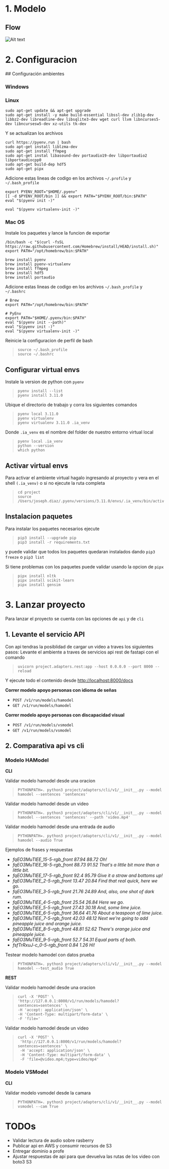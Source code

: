 # 1. Modelo

## Flow
![Alt text](resources/readme/flow.png)


# 2. Configuracion

## Configuración ambientes

### Windows

### Linux

```
sudo apt-get update && apt-get upgrade
sudo apt-get install -y make build-essential libssl-dev zlib1g-dev libbz2-dev libreadline-dev libsqlite3-dev wget curl llvm libncurses5-dev libncursesw5-dev xz-utils tk-dev
```
Y se actualizan los archivos
```
curl https://pyenv.run | bash
sudo apt-get install liblzma-dev
sudo apt-get install ffmpeg
sudo apt-get instal libasound-dev portaudio19-dev libportaudio2 libportaudiocpp0
sudo apt-get build-dep hdf5
sudo apt-get pipx
```

Adicione estas lineas de codigo en los archivos `~/.profile` y `~/.bash_profile`

```
export PYENV_ROOT="$HOME/.pyenv"
[[ -d $PYENV_ROOT/bin ]] && export PATH="$PYENV_ROOT/bin:$PATH"
eval "$(pyenv init -)"
```

```
eval "$(pyenv virtualenv-init -)"
```


### Mac OS

Instale los paquetes y lance la funcion de exportar
```
/bin/bash -c "$(curl -fsSL https://raw.githubusercontent.com/Homebrew/install/HEAD/install.sh)"
export PATH="/opt/homebrew/bin:$PATH"

brew install pyenv
brew install pyenv-virtualenv
brew install ffmpeg
brew install hdf5
brew install portaudio 
```

Adicione estas lineas de codigo en los archivos `~/.bash_profile` y `~/.bashrc`

```
# Brew
export PATH="/opt/homebrew/bin:$PATH"

# PyEnv
export PATH="$HOME/.pyenv/bin:$PATH"
eval "$(pyenv init --path)"
eval "$(pyenv init -)"
eval "$(pyenv virtualenv-init -)"
```

Reinicie la configuracion de perfil de bash
> ```
> source ~/.bash_profile 
> source ~/.bashrc
> ```


## Configurar virtual envs
Instale la version de python con `pyenv`
> ```
> pyenv install --list
> pyenv install 3.11.0
> ```

Ubique el directorio de trabajo y corra los siguientes comandos
> ```
> pyenv local 3.11.0
> pyenv virtualenv
> pyenv virtualenv 3.11.0 .ia_venv
> ```

Donde `.ia_venv` es el nombre del folder de nuestro entorno virtual local
> ```
> pyenv local .ia_venv 
> python --version
> which python
> ```

## Activar virtual envs
Para activar el ambiente virtual hagalo ingresando al proyecto y vera en el shell `(.ia_venv)` o si no ejecute la ruta completa
> ```
> cd project
> source /Users/joseph.diaz/.pyenv/versions/3.11.0/envs/.ia_venv/bin/activate
> ```

## Instalacion paquetes
Para instalar los paquetes necesarios ejecute

> ```
> pip3 install --upgrade pip
> pip3 install -r requirements.txt
> ```
y puede validar que todos los paquetes quedaran instalados dando `pip3 freeze` o `pip3 list`


Si tiene problemas con los paquetes puede validar usando la opcion de `pipx`
> ```
> pipx install nltk
> pipx install scikit-learn
> pipx install gensim
> ```

# 3. Lanzar proyecto
Para lanzar el proyecto se cuenta con las opciones de `api` y de `cli`

## 1. Levante el servicio API
Con api tendras la posiblidad de cargar un video a traves los siguientes pasos:
Levante el ambiente a traves de servicios api rest de fastapi con el comando
> ```
> uvicorn project.adapters.rest:app --host 0.0.0.0 --port 8000 --reload
> ```

Y ejecute todo el contenido desde [http://localhost:8000/docs](http://localhost:8000/docs) 

**Correr modelo apoyo personas con idioma de señas**
- `POST /v1/run/models/hamodel`
- `GET /v1/run/models/hamodel`

**Correr modelo apoyo personas con discapacidad visual**
- `POST /v1/run/models/vsmodel`
- `GET /v1/run/models/vsmodel`

## 2. Comparativa api vs cli

### Modelo HAModel

**CLI**

Validar modelo hamodel desde una oracion
> ```
> PYTHONPATH=. python3 project/adapters/cli/v1/__init__.py --model hamodel --sentences 'sentences'
> ```

Validar modelo hamodel desde un video
> ```
> PYTHONPATH=. python3 project/adapters/cli/v1/__init__.py --model hamodel --sentences 'sentences' --path 'video.mp4'
> ```

Validar modelo hamodel desde una entrada de audio
> ```
> PYTHONPATH=. python3 project/adapters/cli/v1/__init__.py --model hamodel --audio True
> ```
Ejemplos de frases y respuestas
* _fqEO3MuTlEE_15-5-rgb_front	87.94	88.72	Oh!_
* _fqEO3MuTlEE_16-5-rgb_front	88.73	91.52	That's a little bit more than a little bit._
* _fqEO3MuTlEE_17-5-rgb_front	92.4	95.79	Give it a straw and bottoms up!_
* _fqEO3MuTlEE_2-5-rgb_front	13.47	20.84	Find that real quick, here we go._
* _fqEO3MuTlEE_3-5-rgb_front	21.76	24.89	And, also, one shot of dark rum._
* _fqEO3MuTlEE_4-5-rgb_front	25.54	26.84	Here we go._
* _fqEO3MuTlEE_5-5-rgb_front	27.43	30.18	And, some lime juice._
* _fqEO3MuTlEE_6-5-rgb_front	36.64	41.76	About a teaspoon of lime juice._
* _fqEO3MuTlEE_7-5-rgb_front	42.03	48.12	Next we're going to add pineapple juice and orange juice._
* _fqEO3MuTlEE_8-5-rgb_front	48.81	52.62	There's orange juice and pineapple juice._
* _fqEO3MuTlEE_9-5-rgb_front	52.7	54.31	Equal parts of both._
* _fsfTrRxuJ-c_0-5-rgb_front	0.84	1.26	Hi!_


Testear modelo hamodel con datos prueba
> ```
> PYTHONPATH=. python3 project/adapters/cli/v1/__init__.py --model hamodel --test_audio True
> ```


**REST**

Validar modelo hamodel desde una oracion
> ```
> curl -X 'POST' \
> 'http://127.0.0.1:8000/v1/run/models/hamodel?sentences=sentences' \
> -H 'accept: application/json' \
> -H 'Content-Type: multipart/form-data' \
> -F 'file='
> ```


Validar modelo hamodel desde un video
> ```
> curl -X 'POST' \
>  'http://127.0.0.1:8000/v1/run/models/hamodel?sentences=sentences' \
>  -H 'accept: application/json' \
>  -H 'Content-Type: multipart/form-data' \
>  -F 'file=@video.mp4;type=video/mp4'
> ```


### Modelo VSModel

**CLI**

Validar modelo vsmodel desde la camara
> ```
> PYTHONPATH=. python3 project/adapters/cli/v1/__init__.py --model vsmodel --cam True
> ```


# TODOs

* Validar lectura de audio sobre rasberry
* Publicar api en AWS y consumir recursos de S3
* Entregar dominio a profe
* Ajustar respuestas de api para que devuelva las rutas de los video con boto3 S3
